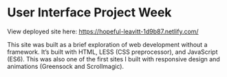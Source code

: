 # User Interface Project Week

View deployed site here: https://hopeful-leavitt-1d9b87.netlify.com/

This site was built as a brief exploration of web development without a framework. It’s built with HTML, LESS (CSS preprocessor), and JavaScript (ES6). This was also one of the first sites I built with responsive design and animations (Greensock and Scrollmagic).
